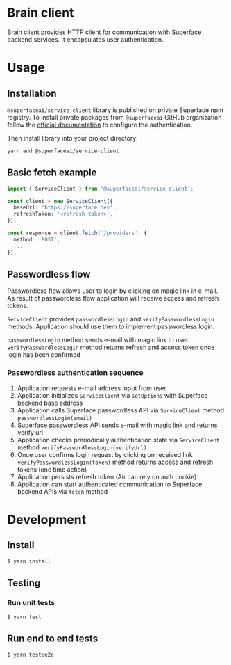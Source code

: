 # Brain client

Brain client provides HTTP client for communication with Superface backend services. It encapsulates user authentication.

# Usage

## Installation

`@superfaceai/service-client` library is published on private Superface npm registry. To install private packages from `@superfaceai` GitHub organization follow the [official documentation](https://docs.github.com/en/free-pro-team@latest/packages/guides/configuring-npm-for-use-with-github-packages#authenticating-to-github-packages) to configure the authentication.

Then install library into your project directory:

```bash
yarn add @superfaceai/service-client
```

## Basic fetch example

```ts
import { ServiceClient } from '@superfaceai/service-client';

const client = new ServiceClient({
  baseUrl: 'https://superface.dev',
  refreshToken: '<refresh token>',
});

const response = client.fetch('/providers', {
  method: 'POST',
  ...
});
```

## Passwordless flow

Passwordless flow allows user to login by clicking on magic link in e-mail. As result of passwordless flow application will receive access and refresh tokens.

`ServiceClient` provides `passwordlessLogin` and `verifyPasswordlessLogin` methods. Application should use them to implement passwordless login.

`passwordlessLogin` method sends e-mail with magic link to user
`verifyPasswordlessLogin` method returns refresh and access token once login has been confirmed

### Passwordless authentication sequence

1. Application requests e-mail address input from user
2. Application initializes `ServiceClient` via `setOptions` with Superface backend base address
3. Application calls Superface passwordless API via `ServiceClient` method `passwordlessLogin(email)`
4. Superface passwordless API sends e-mail with magic link and returns verify url
5. Application checks preriodically authentication state via `ServiceClient` method `verifyPasswordlessLogin(verifyUrl)`
6. Once user confirms login request by clicking on received link `verifyPasswordlessLogin(token)` method returns access and refresh tokens (one time action)
7. Application persists refresh token (Air can rely on auth cookie)
8. Application can start authenticated communication to Superface backend APIs via `fetch` method

# Development

## Install

```bash
$ yarn install
```

## Testing

### Run unit tests

```bash
$ yarn test
```

## Run end to end tests

```bash
$ yarn test:e2e
```
